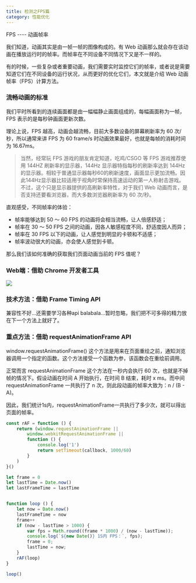 ```yaml
---
title: 检测之FPS篇
category: 性能优化
---
```


FPS ---- 动画帧率
  
我们知道，动画其实是由一帧一帧的图像构成的。有 Web 动画那么就会存在该动画在播放运行时的帧率。而帧率在不同设备不同情况下又是不一样的。

有的时候，一些复杂或者重要动画，我们需要实时监控它们的帧率，或者说是需要知道它们在不同设备的运行状况，从而更好的优化它们，本文就是介绍 Web 动画帧率（FPS）计算方法。

### 流畅动画的标准

我们平时所看到的连续画面都是由一幅幅静止画面组成的，每幅画面称为一帧，FPS 表示的是每秒钟画面更新次数。

理论上说，FPS 越高，动画会越流畅，目前大多数设备的屏幕刷新率为 60 次/秒，所以通常来讲 FPS 为 60 frame/s 时动画效果最好，也就是每帧的消耗时间为 16.67ms。

> 当然，经常玩 FPS 游戏的朋友肯定知道，吃鸡/CSGO 等 FPS 游戏推荐使用 144HZ 刷新率的显示器，144Hz 显示器特指每秒的刷新率达到 144Hz 的显示器。相较于普通显示器每秒60的刷新速度，画面显示更加流畅。因此144Hz显示器比较适用于视角时常保持高速运动的第一人称射击游戏。 不过，这个只是显示器提供的高刷新率特性，对于我们 Web 动画而言，是否支持还要看浏览器，而大多数浏览器刷新率为 60 次/秒。

直观感受，不同帧率的体验：

* 帧率能够达到 50 ～ 60 FPS 的动画将会相当流畅，让人倍感舒适；
* 帧率在 30 ～ 50 FPS 之间的动画，因各人敏感程度不同，舒适度因人而异；
* 帧率在 30 FPS 以下的动画，让人感觉到明显的卡顿和不适感；
* 帧率波动很大的动画，亦会使人感觉到卡顿。

那么我们该如何准确的获取我们页面动画当前的 FPS 值呢？

### Web端：借助 Chrome 开发者工具

![](../.gitbook/assets/qi-ye-wei-xin-20190328051638.png)

### 技术方法：借助 Frame Timing API

兼容性不好...还需要学习各种api balabala...暂时忽略，我们把不可多得的精力放在下一个方法上就好了。

### 重点方法：借助 requestAnimationFrame API

window.requestAnimationFrame\(\) 这个方法是用来在页面重绘之前，通知浏览器调用一个指定的函数。这个方法接受一个函数为参，该函数会在重绘前调用。

正常而言 requestAnimationFrame 这个方法在一秒内会执行 60 次，也就是不掉帧的情况下。假设动画在时间 A 开始执行，在时间 B 结束，耗时 x ms。而中间 requestAnimationFrame 一共执行了 n 次，则此段动画的帧率大致为：n / \(B - A\)。

因此，我们统计1s内，requestAnimationFrame一共执行了多少次，就可以得出页面的帧率。

```javascript
const rAF = function () {
    return (window.requestAnimationFrame ||
        window.webkitRequestAnimationFrame ||
        function () {
            console.log('1')
            return setTimeout(callback, 1000/60)
        }
    )
}()

let frame = 0
let lastTime = Date.now()
let lastFrameTime = lastTime


function loop () {
    let now = Date.now()
    lastFrameTime = now
    frame++
    if (now - lastTime > 1000) {
        var fps = Math.round((frame * 1000) / (now - lastTime));
        console.log(`${new Date()} 1S内 FPS：`, fps);
        frame = 0;
        lastTime = now;
    }
    rAF(loop)
}

loop()
```

